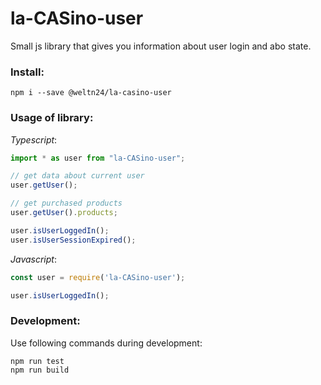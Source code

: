 # la-CASino-user

Small js library that gives you information about user login and abo state.

### Install:
    npm i --save @weltn24/la-casino-user

### Usage of library:

*Typescript*:
```ts
import * as user from "la-CASino-user";

// get data about current user
user.getUser();

// get purchased products 
user.getUser().products;

user.isUserLoggedIn();
user.isUserSessionExpired();
```

*Javascript*:
```js
const user = require('la-CASino-user');

user.isUserLoggedIn();
```

### Development:

Use following commands during development:

    npm run test
    npm run build
   
